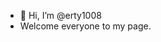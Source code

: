 - 👋 Hi, I’m @erty1008
- Welcome everyone to my page.
<!---
erty1008/erty1008 is a ✨ special ✨ repository because its `README.md` (this file) appears on your GitHub profile.
You can click the Preview link to take a look at your changes.
--->
